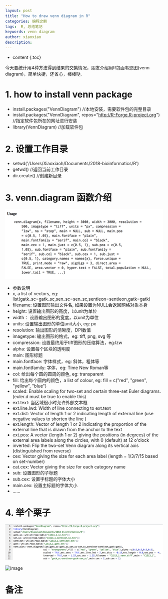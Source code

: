 ```yaml
---
layout: post
title: "How to draw venn diagram in R"
categories: 编程之魅
tags:  R, 总结笔记 
keywords: venn diagram
author: xiaoxiao
description: 
---
```


* content
{:toc}

今天要统计用4种方法得到结果的交集情况，朋友介绍用R包画韦恩图(venn diagram)，简单快捷，还省心，棒棒哒.

# 1. how to install venn package

- install.packages("VennDiagram") //本地安装，需要软件包的完整目录
- install.packages("VennDiagram", repos="http://R-Forge.R-project.org") //指定软件包所在的网址进行安装
- library(VennDiagram) //加载软件包

# 2. 设置工作目录

- setwd('/Users/Xiaoxiaoh/Documents/2018-bioinformatics/R')
- getwd() //返回当前工作目录
- dir.create() //创建新目录

# 3. venn.diagram 函数介绍

![image](https://github.com/xiaoxiaoh16/xiaoxiaoh16.github.io/raw/master/_drafts/pic/venn-diagram-function.png) 

- 参数说明
- x, a list of vectors, eg: list(gatk_sc=gatk_sc,sen_sc=sen_sc,sentieon=sentieon,gatk=gatk)
- filename: 设置图形输出文件名, 如果设置为NULL会返回网格对象本身
- height: 设置输出图形的高度，以unit为单位
- width： 设置输出图形的宽度，以unit为单位
- units: 设置输出图形的单位unit大小, eg: px
- resolution: 输出图形的清晰度，DPI数值
- imagetype: 输出图形的格式，eg: tiff, png, svg 等
- compression: 设置最终用于tiff图形的压缩算法，eg:lzw
- alpha: 设置每个区块的透明度
- main: 图形标题
- main.fontface: 字体样式，eg: 斜体，粗体等
- main.fontfamily: 字体，eg: Time New Roman等
- col: 给出每个圆的圆周的颜色, eg: transparent
- fill: 给出每个圆内的颜色，a list of colour, eg: fill = c("red", "green", "yellow", "blue")
- scaled: Enable scaling for two-set and certain three-set Euler diagrams. (euler.d must be true to enable this)
- ext.text: 当区域很小时允许外部文本框
- ext.line.lwd: Width of line connecting to ext.text
- ext.dist: Vector of length 1 or 2 indicating length of external line (use negative values to shorten the line )
- ext.length: Vector of length 1 or 2 indicating the proportion of the external line that is drawn from the anchor to the text
- ext.pos: A vector (length 1 or 2) giving the positions (in degrees) of the external area labels along the circles, with 0 (default) at 12 o'clock
- inverted: Flip the two-set Venn diagram along its vertical axis (distinguished from reverse) 
- cex: Vector giving the size for each area label (length = 1/3/7/15 based on set-number)
- cat.cex: Vector giving the size for each category name
- sub: 设置图形的子标题
- sub.cex: 设置字标题的字体大小
- main.cex: 设置主标题的字体大小
- ......

# 4. 举个栗子
![image](https://github.com/xiaoxiaoh16/xiaoxiaoh16.github.io/raw/master/_drafts/pic/venn-diagram-tiff.png) 

![image](https://github.com/xiaoxiaoh16/xiaoxiaoh16.github.io/raw/master/_drafts/pic/C1513_1.venn.tiff.png) 

# 备注


